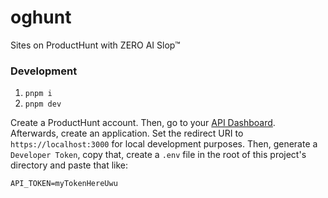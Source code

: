 # oghunt
Sites on ProductHunt with ZERO AI Slop™

### Development
1. `pnpm i`
2. `pnpm dev`

Create a ProductHunt account. Then, go to your [API Dashboard](https://www.producthunt.com/v2/oauth/applications). Afterwards, create an application. Set the redirect URI to `https://localhost:3000` for local development purposes. Then, generate a `Developer Token`, copy that, create a `.env` file in the root of this project's directory and paste that like:

```
API_TOKEN=myTokenHereUwu
```
